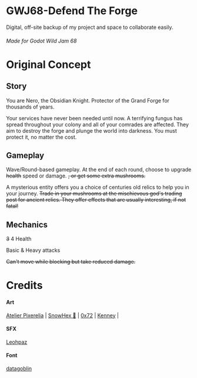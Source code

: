 # GWJ68-Defend The Forge
 Digital, off-site backup of my project and space to collaborate easily.

###### Made for Godot Wild Jam 68

# Original Concept
## Story

You are Nero, the Obsidian Knight. Protector of the Grand Forge for thousands of years.

Your services have never been needed until now. A terrifying fungus has spread throughout your colony and all of your comrades are affected. They aim to destroy the forge and plunge the world into darkness. You must protect it, no matter the cost.
## Gameplay

Wave/Round-based gameplay. At the end of each round, choose to upgrade ~~health~~ speed or damage. ~~, or get some extra mushrooms.~~

A mysterious entity offers you a choice of centuries old relics to help you in your journey.
~~Trade in your mushrooms at the mischievous god's trading post for ancient relics. They offer effects that are usually interesting, if not fatal!~~
## Mechanics

~~3~~ 4 Health

Basic & Heavy attacks

~~Can't move while blocking but take reduced damage.~~
# Credits
#### Art
[Atelier Pixerelia](https://pixerelia.itch.io) | 
[SnowHex 🧊](https://snowhex.itch.io) | 
[0x72](https://itch.io/profile/0x72) | 
[Kenney](https://www.kenney.nl/) | 
#### SFX
[Leohpaz](https://leohpaz.itch.io)
#### Font
[datagoblin](https://datagoblin.itch.io)
